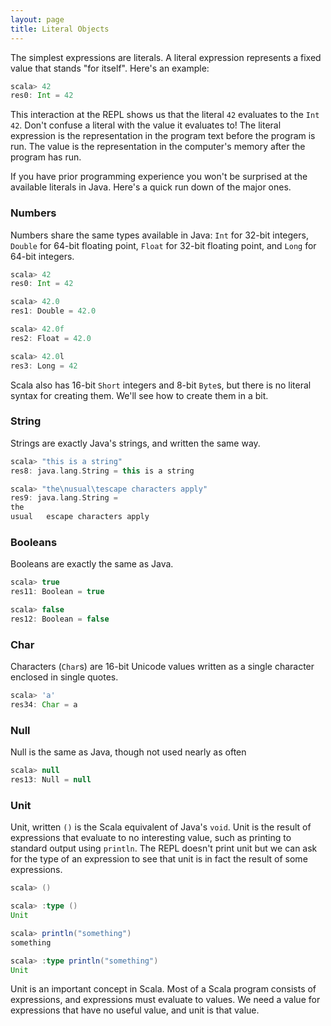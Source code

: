 ```yaml
---
layout: page
title: Literal Objects
---
```


The simplest expressions are literals. A literal expression represents a fixed value that stands "for itself". Here's an example:

```scala
scala> 42
res0: Int = 42
```

This interaction at the REPL shows us that the literal `42` evaluates to the `Int` `42`. Don't confuse a literal with the value it evaluates to! The literal expression is the representation in the program text before the program is run. The value is the representation in the computer's memory after the program has run.

If you have prior programming experience you won't be surprised at the available literals in Java. Here's a quick run down of the major ones.

### Numbers

Numbers share the same types available in Java: `Int` for 32-bit integers, `Double` for 64-bit floating point, `Float` for 32-bit floating point, and `Long` for 64-bit integers.

```scala
scala> 42
res0: Int = 42

scala> 42.0
res1: Double = 42.0

scala> 42.0f
res2: Float = 42.0

scala> 42.0l
res3: Long = 42
```

Scala also has 16-bit `Short` integers and 8-bit `Byte`s, but there is no literal syntax for creating them. We'll see how to create them in a bit.

### String

Strings are exactly Java's strings, and written the same way.

```scala
scala> "this is a string"
res8: java.lang.String = this is a string

scala> "the\nusual\tescape characters apply"
res9: java.lang.String =
the
usual	escape characters apply
```

### Booleans

Booleans are exactly the same as Java.

```scala
scala> true
res11: Boolean = true

scala> false
res12: Boolean = false
```

### Char

Characters (`Char`s) are 16-bit Unicode values written as a single character enclosed in single quotes.

```scala
scala> 'a'
res34: Char = a
```

### Null

Null is the same as Java, though not used nearly as often

```scala
scala> null
res13: Null = null
```

### Unit

Unit, written `()` is the Scala equivalent of Java's `void`. Unit is the result of expressions that evaluate to no interesting value, such as printing to standard output using `println`. The REPL doesn't print unit but we can ask for the type of an expression to see that unit is in fact the result of some expressions.

```scala
scala> ()

scala> :type ()
Unit

scala> println("something")
something

scala> :type println("something")
Unit
```

Unit is an important concept in Scala. Most of a Scala program consists of expressions, and expressions must evaluate to values. We need a value for expressions that have no useful value, and unit is that value.
